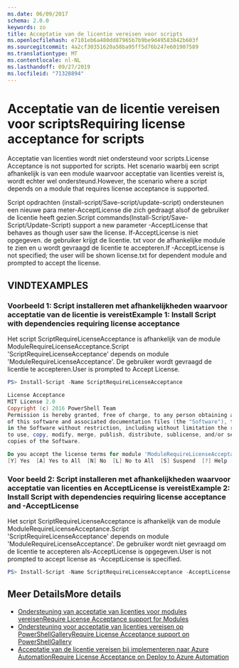 ```yaml
---
ms.date: 06/09/2017
schema: 2.0.0
keywords: zo
title: Acceptatie van de licentie vereisen voor scripts
ms.openlocfilehash: e7101eb6a480dd87965b7b9be9d49583042b603f
ms.sourcegitcommit: 4a2cf30351620a58ba95ff5d76b247e601907589
ms.translationtype: MT
ms.contentlocale: nl-NL
ms.lasthandoff: 09/27/2019
ms.locfileid: "71328894"
---
```

# <a name="requiring-license-acceptance-for-scripts"></a><span data-ttu-id="5dd20-103">Acceptatie van de licentie vereisen voor scripts</span><span class="sxs-lookup"><span data-stu-id="5dd20-103">Requiring license acceptance for scripts</span></span>

<span data-ttu-id="5dd20-104">Acceptatie van licenties wordt niet ondersteund voor scripts.</span><span class="sxs-lookup"><span data-stu-id="5dd20-104">License Acceptance is not supported for scripts.</span></span> <span data-ttu-id="5dd20-105">Het scenario waarbij een script afhankelijk is van een module waarvoor acceptatie van licenties vereist is, wordt echter wel ondersteund.</span><span class="sxs-lookup"><span data-stu-id="5dd20-105">However, the scenario where a script depends on a module that requires license acceptance is supported.</span></span>

<span data-ttu-id="5dd20-106">Script opdrachten (install-script/Save-script/update-script) ondersteunen een nieuwe para meter-AcceptLicense die zich gedraagt alsof de gebruiker de licentie heeft gezien.</span><span class="sxs-lookup"><span data-stu-id="5dd20-106">Script commands(Install-Script/Save-Script/Update-Script) support a new parameter -AcceptLicense that behaves as though user saw the license.</span></span> <span data-ttu-id="5dd20-107">If-AcceptLicense is niet opgegeven. de gebruiker krijgt de licentie. txt voor de afhankelijke module te zien en u wordt gevraagd de licentie te accepteren.</span><span class="sxs-lookup"><span data-stu-id="5dd20-107">If -AcceptLicense is not specified; the user will be shown license.txt for dependent module and prompted to accept the license.</span></span>

## <a name="examples"></a><span data-ttu-id="5dd20-108">VINDT</span><span class="sxs-lookup"><span data-stu-id="5dd20-108">EXAMPLES</span></span>

### <a name="example-1-install-script-with-dependencies-requiring-license-acceptance"></a><span data-ttu-id="5dd20-109">Voorbeeld 1: Script installeren met afhankelijkheden waarvoor acceptatie van de licentie is vereist</span><span class="sxs-lookup"><span data-stu-id="5dd20-109">Example 1: Install Script with dependencies requiring license acceptance</span></span>

<span data-ttu-id="5dd20-110">Het script ScriptRequireLicenseAcceptance is afhankelijk van de module ModuleRequireLicenseAcceptance.</span><span class="sxs-lookup"><span data-stu-id="5dd20-110">Script 'ScriptRequireLicenseAcceptance' depends on module 'ModuleRequireLicenseAcceptance'.</span></span> <span data-ttu-id="5dd20-111">De gebruiker wordt gevraagd de licentie te accepteren.</span><span class="sxs-lookup"><span data-stu-id="5dd20-111">User is prompted to Accept License.</span></span>

```PowerShell
PS> Install-Script -Name ScriptRequireLicenseAcceptance

License Acceptance
MIT License 2.0
Copyright (c) 2016 PowerShell Team
Permission is hereby granted, free of charge, to any person obtaining a copy
of this software and associated documentation files (the "Software"), to deal
in the Software without restriction, including without limitation the rights
to use, copy, modify, merge, publish, distribute, sublicense, and/or sell
copies of the Software.

Do you accept the license terms for module 'ModuleRequireLicenseAcceptance'.
[Y] Yes  [A] Yes to All  [N] No  [L] No to All  [S] Suspend  [?] Help (default is "N"):
```

### <a name="example-2-install-script-with-dependencies-requiring-license-acceptance-and--acceptlicense"></a><span data-ttu-id="5dd20-112">Voor beeld 2: Script installeren met afhankelijkheden waarvoor acceptatie van licenties en AcceptLicense is vereist</span><span class="sxs-lookup"><span data-stu-id="5dd20-112">Example 2: Install Script with dependencies requiring license acceptance and -AcceptLicense</span></span>

<span data-ttu-id="5dd20-113">Het script ScriptRequireLicenseAcceptance is afhankelijk van de module ModuleRequireLicenseAcceptance.</span><span class="sxs-lookup"><span data-stu-id="5dd20-113">Script 'ScriptRequireLicenseAcceptance' depends on module 'ModuleRequireLicenseAcceptance'.</span></span> <span data-ttu-id="5dd20-114">De gebruiker wordt niet gevraagd om de licentie te accepteren als-AcceptLicense is opgegeven.</span><span class="sxs-lookup"><span data-stu-id="5dd20-114">User is not prompted to accept license as -AcceptLicense is specified.</span></span>

```PowerShell
PS> Install-Script -Name ScriptRequireLicenseAcceptance -AcceptLicense
```

## <a name="more-details"></a><span data-ttu-id="5dd20-115">Meer Details</span><span class="sxs-lookup"><span data-stu-id="5dd20-115">More details</span></span>

- [<span data-ttu-id="5dd20-116">Ondersteuning van acceptatie van licenties voor modules vereisen</span><span class="sxs-lookup"><span data-stu-id="5dd20-116">Require License Acceptance support for Modules</span></span>](module-license-acceptance.md)
- [<span data-ttu-id="5dd20-117">Ondersteuning voor acceptatie van licenties vereisen op PowerShellGallery</span><span class="sxs-lookup"><span data-stu-id="5dd20-117">Require License Acceptance support on PowerShellGallery</span></span>](../how-to/working-with-packages/packages-that-require-license-acceptance.md)
- [<span data-ttu-id="5dd20-118">Acceptatie van de licentie vereisen bij implementeren naar Azure Automation</span><span class="sxs-lookup"><span data-stu-id="5dd20-118">Require License Acceptance on Deploy to Azure Automation</span></span>](../how-to/working-with-packages/deploy-to-azure-automation.md)
